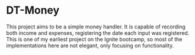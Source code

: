 # DT-Money

This project aims to be a simple money handler. It is capable of recording both income and expenses, registering the date each input was registered. This is one of my earliest project on the Ignite bootcamp, so most of the implementations here are not elegant, only focusing on functionality.
